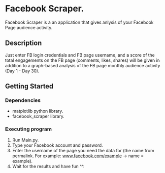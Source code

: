 # Facebook Scraper.
Facebook Scraper is a an application that gives anlysis of your Facebook Page audience activity. 

## Description
Just enter FB login credentials and FB page username, and a score of the total engagements on the FB page (comments, likes, shares) will be given in addition to a graph-based analysis of the FB page monthly audience activity (Day 1 - Day 30).

## Getting Started

### Dependencies

* matplotlib python library.
* facebook_scraper library.

### Executing program
1. Run Main.py.
2. Type your Facebook account and password.
3. Enter the username of the page you need the data for (the name from permalink. For example: www.facebook.com/example -> name = example).
4. Wait for the results and have fun ^^.

